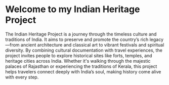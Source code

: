 # Welcome to my Indian Heritage Project

The Indian Heritage Project is a journey through the timeless culture and traditions of India. It aims to preserve and promote the country’s rich legacy—from ancient architecture and classical art to vibrant festivals and spiritual diversity. By combining cultural documentation with travel experiences, the project invites people to explore historical sites like forts, temples, and heritage cities across India. Whether it's walking through the majestic palaces of Rajasthan or experiencing the traditions of Kerala, this project helps travelers connect deeply with India’s soul, making history come alive with every step.
